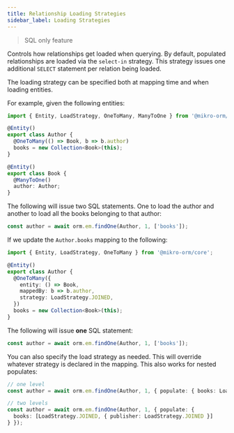 ```yaml
---
title: Relationship Loading Strategies
sidebar_label: Loading Strategies
---
```


> SQL only feature

Controls how relationships get loaded when querying. By default, populated relationships
are loaded via the `select-in` strategy. This strategy issues one additional `SELECT`
statement per relation being loaded.

The loading strategy can be specified both at mapping time and when loading entities.

For example, given the following entities:

```typescript
import { Entity, LoadStrategy, OneToMany, ManyToOne } from '@mikro-orm/core';

@Entity()
export class Author {
  @OneToMany(() => Book, b => b.author)
  books = new Collection<Book>(this);
}

@Entity()
export class Book {
  @ManyToOne()
  author: Author;
}
```

The following will issue two SQL statements.
One to load the author and another to load all the books belonging to that author:

```typescript
const author = await orm.em.findOne(Author, 1, ['books']);
```

If we update the `Author.books` mapping to the following:

```typescript
import { Entity, LoadStrategy, OneToMany } from '@mikro-orm/core';

@Entity()
export class Author {
  @OneToMany({
    entity: () => Book,
    mappedBy: b => b.author,
    strategy: LoadStrategy.JOINED,
  })
  books = new Collection<Book>(this);
}
```

The following will issue **one** SQL statement:

```typescript
const author = await orm.em.findOne(Author, 1, ['books']);
```

You can also specify the load strategy as needed. This will override whatever strategy is declared in the mapping.
This also works for nested populates:

```typescript
// one level
const author = await orm.em.findOne(Author, 1, { populate: { books: LoadStrategy.JOINED } });

// two levels
const author = await orm.em.findOne(Author, 1, { populate: {
  books: [LoadStrategy.JOINED, { publisher: LoadStrategy.JOINED }]
} });
```
